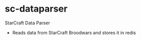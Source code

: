 # sc-dataparser
StarCraft Data Parser

* Reads data from StarCraft Broodwars and stores it in redis
